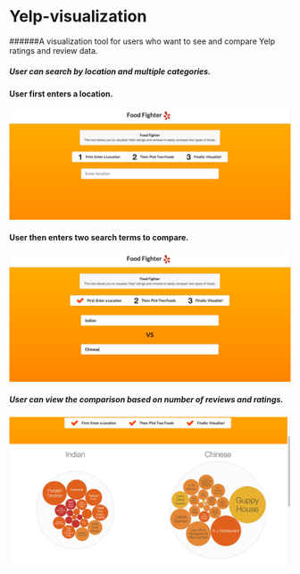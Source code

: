 # Yelp-visualization

######A visualization tool for users who want to see and compare Yelp ratings and review data.

##### User can search by location and multiple categories.

#### User first enters a location.

![Alt Text](https://github.com/KenEmanuel/yelp-visualization/blob/master/initial.png)

#### User then enters two search terms to compare.

![Alt Text](https://github.com/KenEmanuel/yelp-visualization/blob/master/step-2.png)

##### User can view the comparison based on number of reviews and ratings.

![Alt Text](https://github.com/KenEmanuel/yelp-visualization/blob/master/data-comparison.png)
